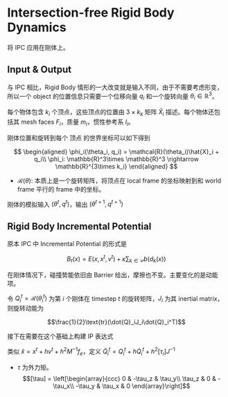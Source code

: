 # Intersection-free Rigid Body Dynamics
将 IPC 应用在刚体上。

## Input & Output
与 IPC 相比，Rigid Body 情形的一大改变就是输入不同，由于不需要考虑形变，所以一个 object 的位置信息只需要一个位移向量 $q_i$ 和一个旋转向量 $\theta_i\in\mathbb{R}^3$。

每个物体包含 $k_i$ 个顶点，这些顶点的位置由 $3 \times k_k$ 矩阵 $\hat{X}_i$ 描述。每个物体还包括其 mesh faces $F_i$，质量 $m_i$，惯性参考系 $I_i$。

刚体位置和旋转到每个 顶点 的世界坐标可以如下得到

$$
\begin{aligned}
\phi_i(\theta_i, q_i) = \mathcal{R}(\theta_i)\hat{X}_i + q_i\\
\phi_i: \mathbb{R}^3\times \mathbb{R}^3 \rightarrow \mathbb{R}^{3\times k_i}   
\end{aligned}
$$
- $\mathcal{R}(\theta)$: 本质上是一个旋转矩阵，将顶点在 local frame 的坐标映射到和 world frame 平行的 frame 中的坐标。

刚体的模拟输入 $(\theta^t, q^t)$，输出 $(\theta^{t+1}, q^{t+1})$

## Rigid Body Incremental Potential
原本 IPC 中 Incremental Potential 的形式是

$$B_{t}(x) = E(x, x^t, v^t) + \kappa\sum_{k\in\mathcal{C}}b(d_k(x))$$

在刚体情况下，碰撞势能依旧由 Barrier 给出，摩擦也不变。主要变化的是动能项。

令 $Q_i^t=\mathcal{R}(\theta_i^t)$ 为第 $i$ 个刚体在 timestep $t$ 的旋转矩阵，$J_i$ 为其 inertial matrix，则旋转动能为

$$\frac{1}{2}\text{tr}(\dot{Q}_iJ_i\dot{Q}_i^T)$$

接下在需要在这个基础上构建 IP 表达式

类似 $\hat{x} = x^t + hv^t + h^2M^{-1}f_e$，定义 $\tilde{Q}_i^t = Q_i^t + h\dot{Q}_i^t + h^2[\tau_i]J^{-1}$
- $\tau$ 为外力矩。
$$[\tau] = \left[\begin{array}{ccc}
    0 & -\tau_z & \tau_y\\
    \tau_z & 0 & -\tau_x\\
    -\tau_y & \tau_x & 0
\end{array}\right]$$